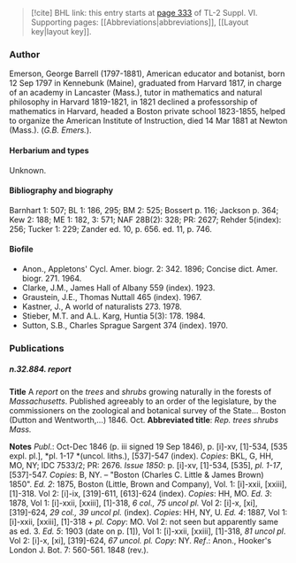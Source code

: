 > [!cite] BHL link: this entry starts at [page 333](https://www.biodiversitylibrary.org/item/103835#page/343/mode/1up) of TL-2 Suppl. VI.
> Supporting pages: [[Abbreviations|abbreviations]], [[Layout key|layout key]].

### Author

Emerson, George Barrell (1797-1881), American educator and botanist, born 12 Sep 1797 in Kennebunk (Maine), graduated from Harvard 1817, in charge of an academy in Lancaster (Mass.), tutor in mathematics and natural philosophy in Harvard 1819-1821, in 1821 declined a professorship of mathematics in Harvard, headed a Boston private school 1823-1855, helped to organize the American Institute of Instruction, died 14 Mar 1881 at Newton (Mass.). (*G.B. Emers.*).

#### Herbarium and types

Unknown.

#### Bibliography and biography

Barnhart 1: 507; BL 1: 186, 295; BM 2: 525; Bossert p. 116; Jackson p. 364; Kew 2: 188; ME 1: 182, 3: 571; NAF 28B(2): 328; PR: 2627; Rehder 5(index): 256; Tucker 1: 229; Zander ed. 10, p. 656. ed. 11, p. 746.

#### Biofile

- Anon., Appletons' Cycl. Amer. biogr. 2: 342. 1896; Concise dict. Amer. biogr. 271. 1964.
- Clarke, J.M., James Hall of Albany 559 (index). 1923.
- Graustein, J.E., Thomas Nuttall 465 (index). 1967.
- Kastner, J., A world of naturalists 273. 1978.
- Stieber, M.T. and A.L. Karg, Huntia 5(3): 178. 1984.
- Sutton, S.B., Charles Sprague Sargent 374 (index). 1970.

### Publications

##### n.32.884. report

**Title**
A *report* on the *trees* and *shrubs* growing naturally in the forests of *Massachusetts*. Published agreeably to an order of the legislature, by the commissioners on the zoological and botanical survey of the State... Boston (Dutton and Wentworth,...) 1846. Oct.
**Abbreviated title**: *Rep. trees shrubs Mass.*

**Notes**
*Publ*.: Oct-Dec 1846 (p. iii signed 19 Sep 1846), p. \[i\]-xv, \[1\]-534, \[535 expl. pl.\], *pl. 1-17 *(uncol. liths.), \[537\]-547 (index). *Copies*: BKL, G, HH, MO, NY; IDC 7533/2; PR: 2676.
*Issue 1850*: p. \[i\]-xv, \[1\]-534, \[535\], *pl. 1-17*, \[537\]-547. *Copies*: B, NY. – "Boston (Charles C. Little & James Brown) 1850".
*Ed. 2*: 1875, Boston (Little, Brown and Company), Vol. 1: \[i\]-xxii, \[xxiii\], \[1\]-318. Vol 2: \[i\]-ix, \[319\]-611, \[613\]-624 (index). *Copies*: HH, MO.
*Ed. 3*: 1878, Vol 1: \[i\]-xxii, \[xxiii\], \[1\]-318, *6 col., 75 uncol pl.* Vol 2: \[i\]-x, \[xi\], \[319\]-624, *29 col., 39 uncol pl.* (index). *Copies*: HH, NY, U.
*Ed. 4*: 1887, Vol 1: \[i\]-xxii, \[xxiii\], \[1\]-318 + *pl. Copy*: MO. Vol 2: not seen but apparently same as ed. 3.
*Ed. 5*: 1903 (date on p. \[1\]), Vol 1: \[i\]-xxii, \[xxiii\], \[1\]-318, *81 uncol pl*. Vol 2: \[i\]-x, \[xi\], \[319\]-624, *67 uncol. pl. Copy*: NY.
*Ref*.: Anon., Hooker's London J. Bot. 7: 560-561. 1848 (rev.).

